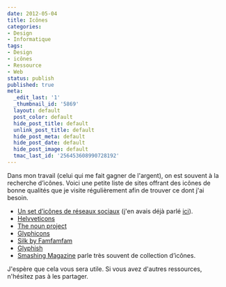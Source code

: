 ```yaml
---
date: 2012-05-04
title: Icônes
categories:
- Design
- Informatique
tags:
- Design
- icônes
- Ressource
- Web
status: publish
published: true
meta:
  _edit_last: '1'
  _thumbnail_id: '5869'
  layout: default
  post_color: default
  hide_post_title: default
  unlink_post_title: default
  hide_post_meta: default
  hide_post_date: default
  hide_post_image: default
  tmac_last_id: '256453608990728192'
---
```

Dans mon travail (celui qui me fait gagner de l'argent), on est souvent à la recherche d’icônes. Voici une petite liste de sites offrant des icônes de bonne qualités que je visite régulièrement afin de trouver ce dont j'ai besoin. <!--more-->
<ul>
	<li><a title="Vector Social Media Icons" href="https://icondock.com/free/vector-social-media-icons">Un set d’icônes de réseaux sociaux</a> (j'en avais déjà parlé <a title="Lien vers l'article" href="https://www.alienlebarge.ch/2011/12/14/licone-social/">ici</a>).</li>
	<li><a href="https://helveticons.ch/">Helvveticons</a></li>
	<li><a href="https://thenounproject.com/">The noun project</a></li>
	<li><a href="https://glyphicons.com/">Glyphicons</a></li>
	<li><a href="https://www.famfamfam.com/lab/icons/silk/">Silk by Famfamfam</a></li>
	<li><a href="https://glyphish.com/">Glyphish</a></li>
	<li><a title="Articles concernant les icônes sur Smashing Magazine" href="https://www.smashingmagazine.com/tag/icons/">Smashing Magazine</a> parle très souvent de collection d’icônes.</li>
</ul>
J'espère que cela vous sera utile. Si vous avez d'autres ressources, n'hésitez pas à les partager.
